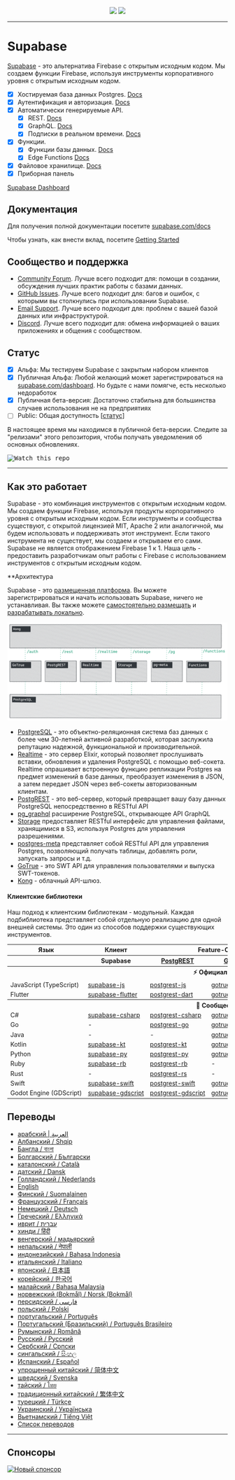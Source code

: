 <p align="center">
<img src="https://user-images.githubusercontent.com/8291514/213727234-cda046d6-28c6-491a-b284-b86c5cede25d.png#gh-light-mode-only">
<img src="https://user-images.githubusercontent.com/8291514/213727225-56186826-bee8-43b5-9b15-86e839d89393.png#gh-dark-mode-only">
</p>

---

# Supabase

[Supabase](https://supabase.com) - это альтернатива Firebase с открытым исходным кодом. Мы создаем функции Firebase, используя инструменты корпоративного уровня с открытым исходным кодом.

- [x] Хостируемая база данных Postgres. [Docs](https://supabase.com/docs/guides/database)
- [x] Аутентификация и авторизация. [Docs](https://supabase.com/docs/guides/auth)
- [x] Автоматически генерируемые API.
  - [x] REST. [Docs](https://supabase.com/docs/guides/database/api#rest-api)
  - [x] GraphQL. [Docs](https://supabase.com/docs/guides/database/api#graphql-api)
  - [x] Подписки в реальном времени. [Docs](https://supabase.com/docs/guides/database/api#realtime-api)
- [x] Функции.
  - [x] Функции базы данных. [Docs](https://supabase.com/docs/guides/database/functions)
  - [x] Edge Functions [Docs](https://supabase.com/docs/guides/functions)
- [x] Файловое хранилище. [Docs](https://supabase.com/docs/guides/storage)
- [x] Приборная панель

[Supabase Dashboard](https://raw.githubusercontent.com/supabase/supabase/master/apps/www/public/images/github/supabase-dashboard.png)

## Документация

Для получения полной документации посетите [supabase.com/docs](https://supabase.com/docs)

Чтобы узнать, как внести вклад, посетите [Getting Started](../DEVELOPERS.md)

## Сообщество и поддержка

- [Community Forum](https://github.com/supabase/supabase/discussions). Лучше всего подходит для: помощи в создании, обсуждения лучших практик работы с базами данных.
- [GitHub Issues](https://github.com/supabase/supabase/issues). Лучше всего подходит для: багов и ошибок, с которыми вы столкнулись при использовании Supabase.
- [Email Support](https://supabase.com/docs/support#business-support). Лучше всего подходит для: проблем с вашей базой данных или инфраструктурой.
- [Discord](https://discord.supabase.com). Лучше всего подходит для: обмена информацией о ваших приложениях и общения с сообществом.

## Статус

- [x] Альфа: Мы тестируем Supabase с закрытым набором клиентов
- [x] Публичная Альфа: Любой желающий может зарегистрироваться на [supabase.com/dashboard](https://supabase.com/dashboard). Но будьте с нами помягче, есть несколько недоработок
- [x] Публичная бета-версия: Достаточно стабильна для большинства случаев использования не на предприятиях
- [ ] Public: Общая доступность [[статус](https://supabase.com/docs/guides/getting-started/features#feature-status)]

В настоящее время мы находимся в публичной бета-версии. Следите за "релизами" этого репозитория, чтобы получать уведомления об основных обновлениях.

<kbd><img src="https://raw.githubusercontent.com/supabase/supabase/d5f7f413ab356dc1a92075cb3cee4e40a957d5b1/web/static/watch-repo.gif" alt="Watch this repo"/></kbd>

---

## Как это работает

Supabase - это комбинация инструментов с открытым исходным кодом. Мы создаем функции Firebase, используя продукты корпоративного уровня с открытым исходным кодом. Если инструменты и сообщества существуют, с открытой лицензией MIT, Apache 2 или аналогичной, мы будем использовать и поддерживать этот инструмент. Если такого инструмента не существует, мы создаем и открываем его сами. Supabase не является отображением Firebase 1 к 1. Наша цель - предоставить разработчикам опыт работы с Firebase с использованием инструментов с открытым исходным кодом.

\*\*Архитектура

Supabase - это [размещенная платформа](https://supabase.com/dashboard). Вы можете зарегистрироваться и начать использовать Supabase, ничего не устанавливая.
Вы также можете [самостоятельно размещать](https://supabase.com/docs/guides/hosting/overview) и [разрабатывать локально](https://supabase.com/docs/guides/local-development).

![Архитектура](https://github.com/supabase/supabase/blob/master/apps/docs/public/img/supabase-architecture.png)

- [PostgreSQL](https://www.postgresql.org/) - это объектно-реляционная система баз данных с более чем 30-летней активной разработкой, которая заслужила репутацию надежной, функциональной и производительной.
- [Realtime](https://github.com/supabase/realtime) - это сервер Elixir, который позволяет прослушивать вставки, обновления и удаления PostgreSQL с помощью веб-сокета. Realtime опрашивает встроенную функцию репликации Postgres на предмет изменений в базе данных, преобразует изменения в JSON, а затем передает JSON через веб-сокеты авторизованным клиентам.
- [PostgREST](http://postgrest.org/) - это веб-сервер, который превращает вашу базу данных PostgreSQL непосредственно в RESTful API
- [pg_graphql](http://github.com/supabase/pg_graphql/) расширение PostgreSQL, открывающее API GraphQL
- [Storage](https://github.com/supabase/storage-api) предоставляет RESTful интерфейс для управления файлами, хранящимися в S3, используя Postgres для управления разрешениями.
- [postgres-meta](https://github.com/supabase/postgres-meta) представляет собой RESTful API для управления Postgres, позволяющий получать таблицы, добавлять роли, запускать запросы и т.д.
- [GoTrue](https://github.com/netlify/gotrue) - это SWT API для управления пользователями и выпуска SWT-токенов.
- [Kong](https://github.com/Kong/kong) - облачный API-шлюз.

#### Клиентские библиотеки

Наш подход к клиентским библиотекам - модульный. Каждая подбиблиотека представляет собой отдельную реализацию для одной внешней системы. Это один из способов поддержки существующих инструментов.

<table style="table-layout:fixed; white-space: nowrap;">
  <tr>
    <th>Язык</th>
    <th>Клиент</th>
    <th colspan="5">Feature-Clients (поставляется в составе клиента Supabase)</th>
  </tr>
  
  <tr>
    <th></th>
    <th>Supabase</th>
    <th><a href="https://github.com/postgrest/postgrest" target="_blank" rel="noopener noreferrer">PostgREST</a></th>
    <th><a href="https://github.com/supabase/gotrue" target="_blank" rel="noopener noreferrer">GoTrue</a></th>
    <th><a href="https://github.com/supabase/realtime" target="_blank" rel="noopener noreferrer">Realtime</a></th>
    <th><a href="https://github.com/supabase/storage-api" target="_blank" rel="noopener noreferrer">Storage</a></th>
    <th>Functions</th>
  </tr>
  <!-- TEMPLATE FOR NEW ROW -->
  <!-- START ROW
  <tr>
    <td>lang</td>
    <td><a href="https://github.com/supabase-community/supabase-lang" target="_blank" rel="noopener noreferrer">supabase-lang</a></td>
    <td><a href="https://github.com/supabase-community/postgrest-lang" target="_blank" rel="noopener noreferrer">postgrest-lang</a></td>
    <td><a href="https://github.com/supabase-community/gotrue-lang" target="_blank" rel="noopener noreferrer">gotrue-lang</a></td>
    <td><a href="https://github.com/supabase-community/realtime-lang" target="_blank" rel="noopener noreferrer">realtime-lang</a></td>
    <td><a href="https://github.com/supabase-community/storage-lang" target="_blank" rel="noopener noreferrer">storage-lang</a></td>
  </tr>
  END ROW -->
  
  <th colspan="7">⚡️ Официальный ⚡️</th>
  
  <tr>
    <td>JavaScript (TypeScript)</td>
    <td><a href="https://github.com/supabase/supabase-js" target="_blank" rel="noopener noreferrer">supabase-js</a></td>
    <td><a href="https://github.com/supabase/postgrest-js" target="_blank" rel="noopener noreferrer">postgrest-js</a></td>
    <td><a href="https://github.com/supabase/gotrue-js" target="_blank" rel="noopener noreferrer">gotrue-js</a></td>
    <td><a href="https://github.com/supabase/realtime-js" target="_blank" rel="noopener noreferrer">realtime-js</a></td>
    <td><a href="https://github.com/supabase/storage-js" target="_blank" rel="noopener noreferrer">storage-js</a></td>
    <td><a href="https://github.com/supabase/functions-js" target="_blank" rel="noopener noreferrer">functions-js</a></td>
  </tr>
    <tr>
    <td>Flutter</td>
    <td><a href="https://github.com/supabase/supabase-flutter" target="_blank" rel="noopener noreferrer">supabase-flutter</a></td>
    <td><a href="https://github.com/supabase/postgrest-dart" target="_blank" rel="noopener noreferrer">postgrest-dart</a></td>
    <td><a href="https://github.com/supabase/gotrue-dart" target="_blank" rel="noopener noreferrer">gotrue-dart</a></td>
    <td><a href="https://github.com/supabase/realtime-dart" target="_blank" rel="noopener noreferrer">realtime-dart</a></td>
    <td><a href="https://github.com/supabase/storage-dart" target="_blank" rel="noopener noreferrer">storage-dart</a></td>
    <td><a href="https://github.com/supabase/functions-dart" target="_blank" rel="noopener noreferrer">functions-dart</a></td>
  </tr>
  
  <th colspan="7">💚 Сообщество 💚</th>
  
  <tr>
    <td>C#</td>
    <td><a href="https://github.com/supabase-community/supabase-csharp" target="_blank" rel="noopener noreferrer">supabase-csharp</a></td>
    <td><a href="https://github.com/supabase-community/postgrest-csharp" target="_blank" rel="noopener noreferrer">postgrest-csharp</a></td>
    <td><a href="https://github.com/supabase-community/gotrue-csharp" target="_blank" rel="noopener noreferrer">gotrue-csharp</a></td>
    <td><a href="https://github.com/supabase-community/realtime-csharp" target="_blank" rel="noopener noreferrer">realtime-csharp</a></td>
    <td><a href="https://github.com/supabase-community/storage-csharp" target="_blank" rel="noopener noreferrer">storage-csharp</a></td>
    <td><a href="https://github.com/supabase-community/functions-csharp" target="_blank" rel="noopener noreferrer">functions-csharp</a></td>
  </tr>
  <tr>
    <td>Go</td>
    <td>-</td>
    <td><a href="https://github.com/supabase-community/postgrest-go" target="_blank" rel="noopener noreferrer">postgrest-go</a></td>
    <td><a href="https://github.com/supabase-community/gotrue-go" target="_blank" rel="noopener noreferrer">gotrue-go</a></td>
    <td>-</td>
    <td><a href="https://github.com/supabase-community/storage-go" target="_blank" rel="noopener noreferrer">storage-go</a></td>
    <td><a href="https://github.com/supabase-community/functions-go" target="_blank" rel="noopener noreferrer">functions-go</a></td>
  </tr>
  <tr>
    <td>Java</td>
    <td>-</td>
    <td>-</td>
    <td><a href="https://github.com/supabase-community/gotrue-java" target="_blank" rel="noopener noreferrer">gotrue-java</a></td>
    <td>-</td>
    <td><a href="https://github.com/supabase-community/storage-java" target="_blank" rel="noopener noreferrer">storage-java</a></td>
    <td>-</td>
  </tr>
  <tr>
    <td>Kotlin</td>
    <td><a href="https://github.com/supabase-community/supabase-kt" target="_blank" rel="noopener noreferrer">supabase-kt</a></td>
    <td><a href="https://github.com/supabase-community/supabase-kt/tree/master/Postgrest" target="_blank" rel="noopener noreferrer">postgrest-kt</a></td>
    <td><a href="https://github.com/supabase-community/supabase-kt/tree/master/GoTrue" target="_blank" rel="noopener noreferrer">gotrue-kt</a></td>
    <td><a href="https://github.com/supabase-community/supabase-kt/tree/master/Realtime" target="_blank" rel="noopener noreferrer">realtime-kt</a></td>
    <td><a href="https://github.com/supabase-community/supabase-kt/tree/master/Storage" target="_blank" rel="noopener noreferrer">storage-kt</a></td>
    <td><a href="https://github.com/supabase-community/supabase-kt/tree/master/Functions" target="_blank" rel="noopener noreferrer">functions-kt</a></td>
  </tr>
  <tr>
    <td>Python</td>
    <td><a href="https://github.com/supabase-community/supabase-py" target="_blank" rel="noopener noreferrer">supabase-py</a></td>
    <td><a href="https://github.com/supabase-community/postgrest-py" target="_blank" rel="noopener noreferrer">postgrest-py</a></td>
    <td><a href="https://github.com/supabase-community/gotrue-py" target="_blank" rel="noopener noreferrer">gotrue-py</a></td>
    <td><a href="https://github.com/supabase-community/realtime-py" target="_blank" rel="noopener noreferrer">realtime-py</a></td>
    <td><a href="https://github.com/supabase-community/storage-py" target="_blank" rel="noopener noreferrer">storage-py</a></td>
    <td><a href="https://github.com/supabase-community/functions-py" target="_blank" rel="noopener noreferrer">functions-py</a></td>
  </tr>
  <tr>
    <td>Ruby</td>
    <td><a href="https://github.com/supabase-community/supabase-rb" target="_blank" rel="noopener noreferrer">supabase-rb</a></td>
    <td><a href="https://github.com/supabase-community/postgrest-rb" target="_blank" rel="noopener noreferrer">postgrest-rb</a></td>
    <td>-</td>
    <td>-</td>
    <td>-</td>
    <td>-</td>
  </tr>
  <tr>
    <td>Rust</td>
    <td>-</td>
    <td><a href="https://github.com/supabase-community/postgrest-rs" target="_blank" rel="noopener noreferrer">postgrest-rs</a></td>
    <td>-</td>
    <td>-</td>
    <td>-</td>
    <td>-</td>
  </tr>
  <tr>
    <td>Swift</td>
    <td><a href="https://github.com/supabase-community/supabase-swift" target="_blank" rel="noopener noreferrer">supabase-swift</a></td>
    <td><a href="https://github.com/supabase-community/postgrest-swift" target="_blank" rel="noopener noreferrer">postgrest-swift</a></td>
    <td><a href="https://github.com/supabase-community/gotrue-swift" target="_blank" rel="noopener noreferrer">gotrue-swift</a></td>
    <td><a href="https://github.com/supabase-community/realtime-swift" target="_blank" rel="noopener noreferrer">realtime-swift</a></td>
    <td><a href="https://github.com/supabase-community/storage-swift" target="_blank" rel="noopener noreferrer">storage-swift</a></td>
    <td><a href="https://github.com/supabase-community/functions-swift" target="_blank" rel="noopener noreferrer">functions-swift</a></td>
  </tr>
  <tr>
    <td>Godot Engine (GDScript)</td>
    <td><a href="https://github.com/supabase-community/godot-engine.supabase" target="_blank" rel="noopener noreferrer">supabase-gdscript</a></td>
    <td><a href="https://github.com/supabase-community/postgrest-gdscript" target="_blank" rel="noopener noreferrer">postgrest-gdscript</a></td>
    <td><a href="https://github.com/supabase-community/gotrue-gdscript" target="_blank" rel="noopener noreferrer">gotrue-gdscript</a></td>
    <td><a href="https://github.com/supabase-community/realtime-gdscript" target="_blank" rel="noopener noreferrer">realtime-gdscript</a></td>
    <td><a href="https://github.com/supabase-community/storage-gdscript" target="_blank" rel="noopener noreferrer">storage-gdscript</a></td>
    <td><a href="https://github.com/supabase-community/functions-gdscript" target="_blank" rel="noopener noreferrer">functions-gdscript</a></td>
  </tr>
  
</table>

<!--- Remove this list if you're translating to another language, it's hard to keep updated across multiple files-->
<!--- Keep only the link to the list of translation files-->

## Переводы

- [арабский | العربية](/i18n/README.ar.md)
- [Албанский / Shqip](/i18n/README.sq.md)
- [Бангла / বাংলা](/i18n/README.bn.md)
- [Болгарский / Български](/i18n/README.bg.md)
- [каталонский / Català](/i18n/README.ca.md)
- [датский / Dansk](/i18n/README.da.md)
- [Голландский / Nederlands](/i18n/README.nl.md)
- [English](https://github.com/supabase/supabase)
- [Финский / Suomalainen](/i18n/README.fi.md)
- [Французский / Français](/i18n/README.fr.md)
- [Немецкий / Deutsch](/i18n/README.de.md)
- [Греческий / Ελληνικά](/i18n/README.gr.md)
- [иврит / עברית](/i18n/README.he.md)
- [хинди / हिंदी](/i18n/README.hi.md)
- [венгерский / мадьярский](/i18n/README.hu.md)
- [непальский / नेपाली](/i18n/README.ne.md)
- [индонезийский / Bahasa Indonesia](/i18n/README.id.md)
- [итальянский / Italiano](/i18n/README.it.md)
- [японский / 日本語](/i18n/README.jp.md)
- [корейский / 한국어](/i18n/README.ko.md)
- [малайский / Bahasa Malaysia](/i18n/README.ms.md)
- [норвежский (Bokmål) / Norsk (Bokmål)](/i18n/README.nb-no.md)
- [персидский / فارسی](/i18n/README.fa.md)
- [польский / Polski](/i18n/README.pl.md)
- [португальский / Português](/i18n/README.pt.md)
- [Португальский (Бразильский) / Português Brasileiro](/i18n/README.pt-br.md)
- [Румынский / Română](/i18n/README.ro.md)
- [Русский / Pусский](/i18n/README.ru.md)
- [Сербский / Српски](/i18n/README.sr.md)
- [сингальский / සිංහල](/i18n/README.si.md)
- [Испанский / Español](/i18n/README.es.md)
- [упрощенный китайский / 简体中文](/i18n/README.zh-cn.md)
- [шведский / Svenska](/i18n/README.sv.md)
- [тайский / ไทย](/i18n/README.th.md)
- [традиционный китайский / 繁体中文](/i18n/README.zh-tw.md)
- [турецкий / Türkçe](/i18n/README.tr.md)
- [Украинский / Українська](/i18n/README.uk.md)
- [Вьетнамский / Tiếng Việt](/i18n/README.vi-vn.md)
- [Список переводов](/i18n/languages.md) <!--- Keep only this -->

---

## Спонсоры

[![Новый спонсор](https://user-images.githubusercontent.com/10214025/90518111-e74bbb00-e198-11ea-8f88-c9e3c1aa4b5b.png)](https://github.com/sponsors/supabase)
